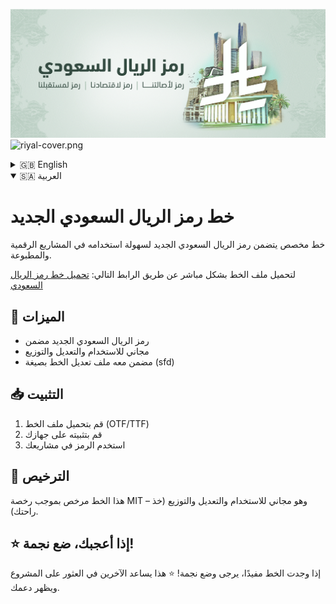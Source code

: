   ![riyal-cover.png](riyal-cover.png)
  ![riyal-cover.png](https://i.ibb.co/0pgGP0jp/image.png)

<details>
  <summary>🇬🇧 English</summary>

  # Saudi Riyal Symbol Font

  A custom font with the new Saudi Riyal symbol for easy use in digital and print projects.

  Download the font file from the following link:
     [Download Saudi Riyal Symbol Font](https://github.com/upsilun/SaudiRiyalFont/releases/download/font/SaudiRiyalFont.ttf)
     
  ## 🚀 Features
  - New Saudi Riyal symbol included
  - Free to use, modify, and distribute

  ## 📥 Installation
  1. Download the font file (OTF/TTF)
  2. Install it on your system
  3. Use the symbol in your projects

  ## 📜 License
  This font is licensed under the MIT License – free for any use, modification, and distribution.

  ## ⭐ If you like it, give it a star!
  If you find this font useful, please give it a star! ⭐ It helps others find the project and shows your support.

</details>

<details open>
  <summary>🇸🇦 العربية</summary>
  
  # خط رمز الريال السعودي الجديد

  خط مخصص يتضمن رمز الريال السعودي الجديد لسهولة استخدامه في المشاريع الرقمية والمطبوعة.
  
  لتحميل ملف الخط بشكل مباشر عن طريق الرابط التالي:
     [تحميل خط رمز الريال السعودي](https://github.com/upsilun/SaudiRiyalFont/releases/download/font/SaudiRiyalFont.ttf)
     
  ## 🚀 الميزات
  - رمز الريال السعودي الجديد مضمن
  - مجاني للاستخدام والتعديل والتوزيع
  - مضمن معه ملف تعديل الخط بصيغة (sfd)

  ## 📥 التثبيت
  1. قم بتحميل ملف الخط (OTF/TTF)
  2. قم بتثبيته على جهازك
  3. استخدم الرمز في مشاريعك

  ## 📜 الترخيص
  هذا الخط مرخص بموجب رخصة MIT – وهو مجاني للاستخدام والتعديل والتوزيع (خذ راحتك).

  ## ⭐ إذا أعجبك، ضع نجمة!
  إذا وجدت الخط مفيدًا، يرجى وضع نجمة! ⭐ هذا يساعد الآخرين في العثور على المشروع ويظهر دعمك.
  
</details>
